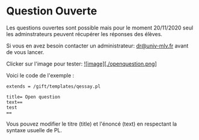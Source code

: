 # Question Ouverte 

Les questions ouvertes sont possible mais pour le moment 20/11/2020 seul les adminstrateurs peuvent récupérer les réponses des élèves.

Si vous en avez besoin contacter un administrateur: dr@univ-mlv.fr avant de vous lancer.

Clicker sur l'image pour tester: 
[![image][./openquestion.png]](https://pl.u-pem.fr/filebrowser/demo/32667/)

Voici le code de l'exemple :

```
extends = /gift/templates/qessay.pl

title= Open question
text==
test
==
```
Vous pouvez modifier le titre (title) et l'énoncé (text) en respectant la syntaxe usuelle de PL.

